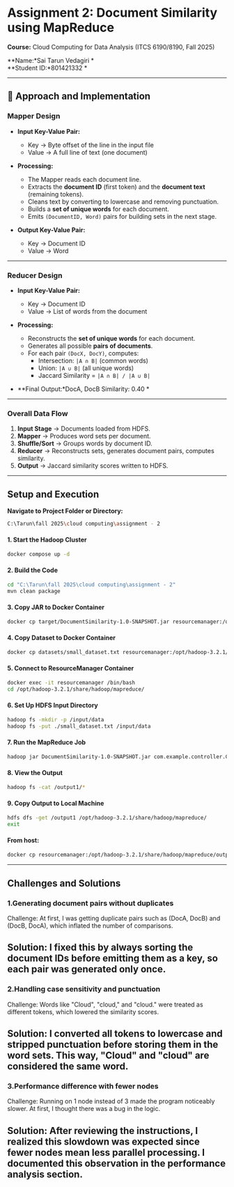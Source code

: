 # Assignment 2: Document Similarity using MapReduce  

**Course:** Cloud Computing for Data Analysis (ITCS 6190/8190, Fall 2025)  

**Name:*Sai Tarun Vedagiri *  
**Student ID:*801421332 *  

---

## 📌 Approach and Implementation  

### Mapper Design  
- **Input Key-Value Pair:**  
  - Key → Byte offset of the line in the input file  
  - Value → A full line of text (one document)  

- **Processing:**  
  - The Mapper reads each document line.  
  - Extracts the **document ID** (first token) and the **document text** (remaining tokens).  
  - Cleans text by converting to lowercase and removing punctuation.  
  - Builds a **set of unique words** for each document.  
  - Emits `(DocumentID, Word)` pairs for building sets in the next stage.  

- **Output Key-Value Pair:**  
  - Key → Document ID  
  - Value → Word  

---

### Reducer Design  
- **Input Key-Value Pair:**  
  - Key → Document ID  
  - Value → List of words from the document  

- **Processing:**  
  - Reconstructs the **set of unique words** for each document.  
  - Generates all possible **pairs of documents**.  
  - For each pair `(DocX, DocY)`, computes:  
    - Intersection: `|A ∩ B|` (common words)  
    - Union: `|A ∪ B|` (all unique words)  
    - Jaccard Similarity = `|A ∩ B| / |A ∪ B|`  

- **Final Output:*DocA, DocB Similarity: 0.40 *  


---

### Overall Data Flow  
1. **Input Stage** → Documents loaded from HDFS.  
2. **Mapper** → Produces word sets per document.  
3. **Shuffle/Sort** → Groups words by document ID.  
4. **Reducer** → Reconstructs sets, generates document pairs, computes similarity.  
5. **Output** → Jaccard similarity scores written to HDFS.  

---

## Setup and Execution  

**Navigate to Project Folder or Directory:**  
```bash
C:\Tarun\fall 2025\cloud computing\assignment - 2
```

#### 1. Start the Hadoop Cluster  
```bash
docker compose up -d
```
#### 2. Build the Code
```bash
cd "C:\Tarun\fall 2025\cloud computing\assignment - 2"
mvn clean package
```
#### 3. Copy JAR to Docker Container

```bash
docker cp target/DocumentSimilarity-1.0-SNAPSHOT.jar resourcemanager:/opt/hadoop-3.2.1/share/hadoop/mapreduce/
```
#### 4. Copy Dataset to Docker Container
```bash
docker cp datasets/small_dataset.txt resourcemanager:/opt/hadoop-3.2.1/share/hadoop/mapreduce/
```

#### 5. Connect to ResourceManager Container

```bash
docker exec -it resourcemanager /bin/bash
cd /opt/hadoop-3.2.1/share/hadoop/mapreduce/
```
#### 6. Set Up HDFS Input Directory

```bash
hadoop fs -mkdir -p /input/data
hadoop fs -put ./small_dataset.txt /input/data
```
#### 7. Run the MapReduce Job

```bash
hadoop jar DocumentSimilarity-1.0-SNAPSHOT.jar com.example.controller.Controller /input/data/small_dataset.txt /output1
```
#### 8. View the Output
```bash
hadoop fs -cat /output1/*
```
#### 9. Copy Output to Local Machine

```bash
hdfs dfs -get /output1 /opt/hadoop-3.2.1/share/hadoop/mapreduce/
exit
```
#### From host:
```bash
docker cp resourcemanager:/opt/hadoop-3.2.1/share/hadoop/mapreduce/output1/ "C:\Tarun\fall 2025\cloud computing\assignment - 2\output\"
```
---
## Challenges and Solutions
### 1.Generating document pairs without duplicates
Challenge: At first, I was getting duplicate pairs such as (DocA, DocB) and (DocB, DocA), which inflated the number of comparisons.

Solution: I fixed this by always sorting the document IDs before emitting them as a key, so each pair was generated only once.
---
### 2.Handling case sensitivity and punctuation
Challenge: Words like "Cloud", "cloud," and "cloud." were treated as different tokens, which lowered the similarity scores.

Solution: I converted all tokens to lowercase and stripped punctuation before storing them in the word sets. This way, "Cloud" and "cloud" are considered the same word.
---
### 3.Performance difference with fewer nodes

Challenge: Running on 1 node instead of 3 made the program noticeably slower. At first, I thought there was a bug in the logic.

Solution: After reviewing the instructions, I realized this slowdown was expected since fewer nodes mean less parallel processing. I documented this observation in the performance analysis section.
---



